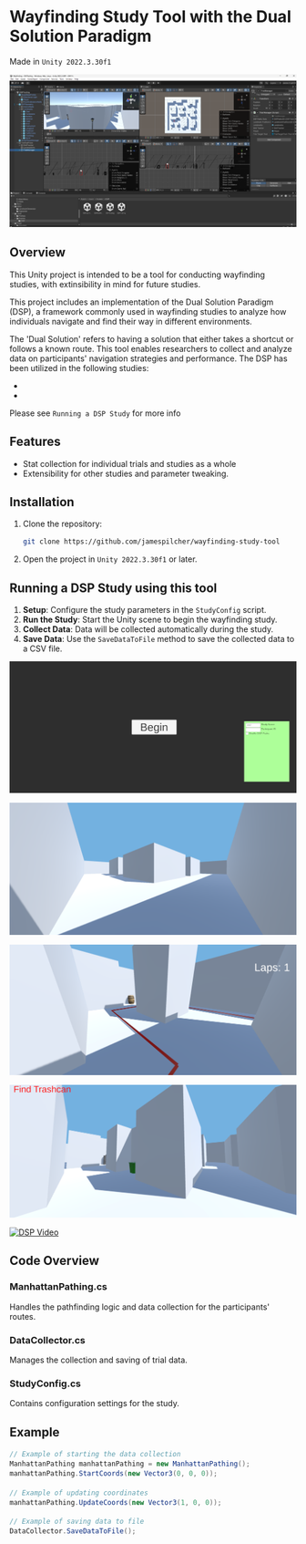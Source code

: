 # Wayfinding Study Tool with the Dual Solution Paradigm

Made in `Unity 2022.3.30f1`

![Project Screenshot](readme-res/image-4.png)

## Overview

This Unity project is intended to be a tool for conducting wayfinding studies, with extinsibility in mind for future studies.

This project includes an implementation of the Dual Solution Paradigm (DSP), a framework commonly used in wayfinding studies to analyze how individuals navigate and find their way in different environments. 

The 'Dual Solution' refers to having a solution that either takes a shortcut or follows a known route. This tool enables researchers to collect and analyze data on participants' navigation strategies and performance. The DSP has been utilized in the following studies:

- 
- 

Please see `Running a DSP Study` for more info

## Features

- Stat collection for individual trials and studies as a whole
- Extensibility for other studies and parameter tweaking.

## Installation

1. Clone the repository:
    ```sh
    git clone https://github.com/jamespilcher/wayfinding-study-tool
    ```
2. Open the project in `Unity 2022.3.30f1` or later.

## Running a DSP Study using this tool

1. **Setup**: Configure the study parameters in the `StudyConfig` script.
2. **Run the Study**: Start the Unity scene to begin the wayfinding study.
3. **Collect Data**: Data will be collected automatically during the study.
4. **Save Data**: Use the `SaveDataToFile` method to save the collected data to a CSV file.


![DSP Main Menu](readme-res/image.png)

![Training Phase](readme-res/image-1.png)

![Learning Phase](readme-res/image-2.png)

![Testing Phase](readme-res/image-3.png)


[![DSP Video](https://img.youtube.com/vi/utMFn1oeuIE/0.jpg)](https://www.youtube.com/watch?v=utMFn1oeuIE)




## Code Overview

### ManhattanPathing.cs

Handles the pathfinding logic and data collection for the participants' routes.

### DataCollector.cs

Manages the collection and saving of trial data.

### StudyConfig.cs

Contains configuration settings for the study.

## Example

```csharp
// Example of starting the data collection
ManhattanPathing manhattanPathing = new ManhattanPathing();
manhattanPathing.StartCoords(new Vector3(0, 0, 0));

// Example of updating coordinates
manhattanPathing.UpdateCoords(new Vector3(1, 0, 0));

// Example of saving data to file
DataCollector.SaveDataToFile();